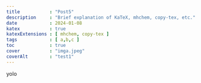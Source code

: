 ```yaml
---
title           : "Post5"
description     : "Brief explanation of KaTeX, mhchem, copy-tex, etc."
date            : 2024-01-08
katex           : true
katexExtensions : [ mhchem, copy-tex ]
tags            : [ a,b,c ]
toc             : true 
cover           : "imga.jpeg"
coverAlt        : "test1"
---
```


yolo